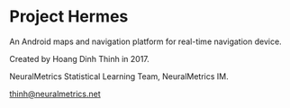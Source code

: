 # Project Hermes
An Android maps and navigation platform for real-time navigation device.

Created by Hoang Dinh Thinh in 2017.

NeuralMetrics Statistical Learning Team, NeuralMetrics IM.

thinh@neuralmetrics.net
